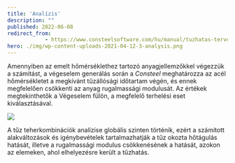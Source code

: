 ```yaml
---
title: 'Analízis'
description: ""
published: 2022-06-08
redirect_from: 
            - https://www.consteelsoftware.com/hu/manual/tuzhatas-tervezes/analizis/
hero: ./img/wp-content-uploads-2021-04-12-3-analysis.png
---
```

<!-- wp:paragraph {"align":"justify"} -->

Amennyiben az emelt hőmérséklethez tartozó anyagjellemzőkkel végezzük a számítást, a végeselem generálás során a _Consteel_ meghatározza az acél hőmérsékletet a megkívánt tűzállósági időtartam végén, és ennek megfelelően csökkenti az anyag rugalmassági modulusát. Az értékek megtekinthetők a Végeselem fülön, a megfelelő terhelési eset kiválasztásával.

<!-- /wp:paragraph -->

<!-- wp:image {"align":"center","id":9378,"sizeSlug":"large","linkDestination":"media"} -->

[![](https://consteelsoftware.com/wp-content/uploads/2021/04/12-3-analysis.png)](./img/wp-content-uploads-2021-04-12-3-analysis.png)

<!-- /wp:image -->

<!-- wp:paragraph {"align":"justify"} -->

A tűz teherkombinációk analízise globális szinten történik, ezért a számított alakváltozások és igénybevételek tartalmazhatják a tűz okozta hőtágulás hatását, illetve a rugalmassági modulus csökkenésének a hatását, azokon az elemeken, ahol elhelyezésre került a tűzhatás.

<!-- /wp:paragraph -->
